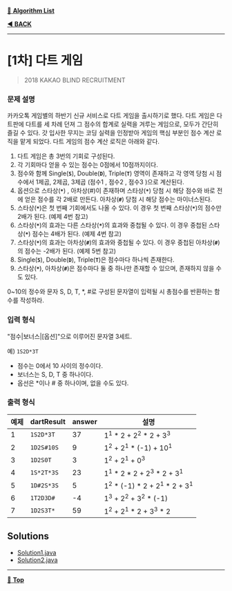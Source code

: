 [:file_folder: **Algorithm List**](https://github.com/dlalstj0213/Study.Algorithm_Java)

[:arrow_backward: **BACK**](../)

---

# [1차] 다트 게임

> 2018 KAKAO BLIND RECRUITMENT

### 문제 설명

카카오톡 게임별의 하반기 신규 서비스로 다트 게임을 출시하기로 했다. 다트 게임은 다트판에 다트를 세 차례 던져 그 점수의 합계로 실력을 겨루는 게임으로, 모두가 간단히 즐길 수 있다.
갓 입사한 무지는 코딩 실력을 인정받아 게임의 핵심 부분인 점수 계산 로직을 맡게 되었다. 다트 게임의 점수 계산 로직은 아래와 같다.

1. 다트 게임은 총 3번의 기회로 구성된다.
2. 각 기회마다 얻을 수 있는 점수는 0점에서 10점까지이다.
3. 점수와 함께 Single(**`S`**), Double(**`D`**), Triple(**`T`**) 영역이 존재하고 각 영역 당첨 시 점수에서 1제곱, 2제곱, 3제곱 (점수1 , 점수2 , 점수3 )으로 계산된다.
4. 옵션으로 스타상(**`*`**) , 아차상(#)이 존재하며 스타상(**`*`**) 당첨 시 해당 점수와 바로 전에 얻은 점수를 각 2배로 만든다. 아차상(**`#`**) 당첨 시 해당 점수는 마이너스된다.
5. 스타상(**`*`**)은 첫 번째 기회에서도 나올 수 있다. 이 경우 첫 번째 스타상(**`*`**)의 점수만 2배가 된다. (예제 4번 참고)
6. 스타상(**`*`**)의 효과는 다른 스타상(**`*`**)의 효과와 중첩될 수 있다. 이 경우 중첩된 스타상(**`*`**) 점수는 4배가 된다. (예제 4번 참고)
7. 스타상(**`*`**)의 효과는 아차상(**`#`**)의 효과와 중첩될 수 있다. 이 경우 중첩된 아차상(**`#`**)의 점수는 -2배가 된다. (예제 5번 참고)
8. Single(**`S`**), Double(**`D`**), Triple(**`T`**)은 점수마다 하나씩 존재한다.
9. 스타상(**`*`**), 아차상(**`#`**)은 점수마다 둘 중 하나만 존재할 수 있으며, 존재하지 않을 수도 있다.

0~10의 정수와 문자 S, D, T, *, #로 구성된 문자열이 입력될 시 총점수를 반환하는 함수를 작성하라.

### 입력 형식

"점수|보너스|[옵션]"으로 이루어진 문자열 3세트.

예) `1S2D*3T`

- 점수는 0에서 10 사이의 정수이다.
- 보너스는 S, D, T 중 하나이다.
- 옵선은 *이나 # 중 하나이며, 없을 수도 있다.

### 출력 형식

|예제|dartResult|answer|설명|
|---|---|---|---|
|1|`1S2D*3T`|37|1<sup>1</sup> * 2 + 2<sup>2</sup> * 2 + 3<sup>3</sup>|
|2|`1D2S#10S`|9|1<sup>2</sup> + 2<sup>1</sup> * (-1) + 10<sup>1</sup>|
|3|`1D2S0T`|3|1<sup>2</sup> + 2<sup>1</sup> + 0<sup>3</sup>|
|4|`1S*2T*3S`|23|1<sup>1</sup> * 2 * 2 + 2<sup>3</sup> * 2 + 3<sup>1</sup>|
|5|`1D#2S*3S`|5|1<sup>2</sup> * (-1) * 2 + 2<sup>1</sup> * 2 + 3<sup>1</sup>|
|6|`1T2D3D#`|-4|1<sup>3</sup> + 2<sup>2</sup> + 3<sup>2</sup> * (-1)|
|7|`1D2S3T*`|59|1<sup>2</sup> + 2<sup>1</sup> * 2 + 3<sup>3</sup> * 2|

## Solutions

- [Solution1.java](./Solution1.java)
- [Solution2.java](./Solution2.java)

---

[:arrow_up_small: **Top**](#)